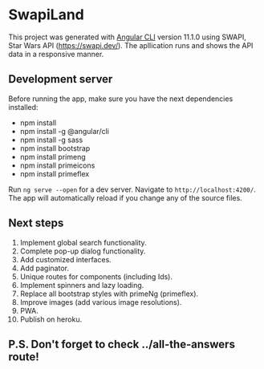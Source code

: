 # SwapiLand

This project was generated with [Angular CLI](https://github.com/angular/angular-cli) version 11.1.0 using SWAPI, Star Wars API (https://swapi.dev/).
The apllication runs and shows the API data in a responsive manner. 

## Development server

Before running the app, make sure you have the next dependencies installed:

- npm install
- npm install -g @angular/cli
- npm install -g sass
- npm install bootstrap
- npm install primeng 
- npm install primeicons 
- npm install primeflex 

Run `ng serve --open` for a dev server. Navigate to `http://localhost:4200/`. The app will automatically reload if you change any of the source files.

## Next steps

1. Implement global search functionality.
2. Complete pop-up dialog functionality.
3. Add customized interfaces.
4. Add paginator.
5. Unique routes for components (including Ids).
6. Implement spinners and lazy loading.
7. Replace all bootstrap styles with primeNg (primeflex).
8. Improve images (add various image resolutions).
9. PWA.
10. Publish on heroku.


## P.S. Don't forget to check ../all-the-answers route! 
